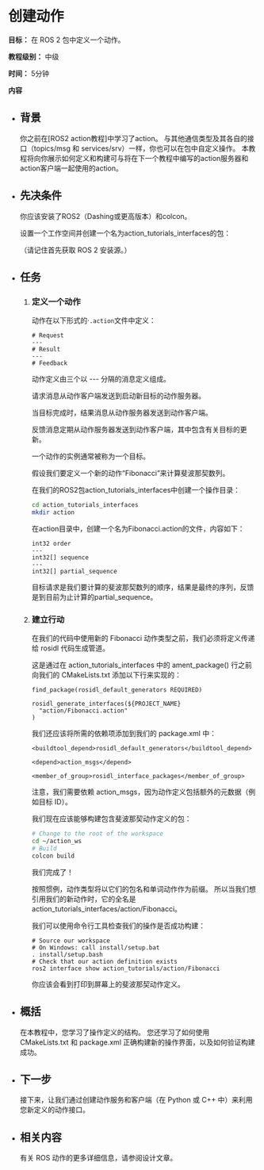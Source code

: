 # 创建动作



**目标：** 在 ROS 2 包中定义一个动作。

**教程级别：** 中级

**时间：** 5分钟

**内容**



- ## 背景

  你之前在[ROS2 action教程]中学习了action。
  与其他通信类型及其各自的接口（topics/msg 和 services/srv）一样，你也可以在包中自定义操作。
  本教程将向你展示如何定义和构建可与将在下一个教程中编写的action服务器和action客户端一起使用的action。

- ## 先决条件

  你应该安装了ROS2（Dashing或更高版本）和colcon。

  设置一个工作空间并创建一个名为action_tutorials_interfaces的包：

  （请记住首先获取 ROS 2 安装源。）



- ## 任务

  1. ### 定义一个动作

      动作在以下形式的·```.action```文件中定义：
      
      ```
      # Request
      ---
      # Result
      ---
      # Feedback
      ```
      
      动作定义由三个以 --- 分隔的消息定义组成。

      请求消息从动作客户端发送到启动新目标的动作服务器。

      当目标完成时，结果消息从动作服务器发送到动作客户端。

      反馈消息定期从动作服务器发送到动作客户端，其中包含有关目标的更新。

      一个动作的实例通常被称为一个目标。

      假设我们要定义一个新的动作“Fibonacci”来计算斐波那契数列。

      在我们的ROS2包action_tutorials_interfaces中创建一个操作目录：
      
      ```bash
      cd action_tutorials_interfaces
      mkdir action
      ```
      
      在action目录中，创建一个名为Fibonacci.action的文件，内容如下：
      
      ```
      int32 order
      ---
      int32[] sequence
      ---
      int32[] partial_sequence
      ```
      
      目标请求是我们要计算的斐波那契数列的顺序，结果是最终的序列，反馈是到目前为止计算的partial_sequence。



  2. ### 建立行动

      在我们的代码中使用新的 Fibonacci 动作类型之前，我们必须将定义传递给 rosidl 代码生成管道。

      这是通过在 action_tutorials_interfaces 中的 ament_package() 行之前向我们的 CMakeLists.txt 添加以下行来实现的：
      
      ```
      find_package(rosidl_default_generators REQUIRED)

      rosidl_generate_interfaces(${PROJECT_NAME}
        "action/Fibonacci.action"
      )
      ```
      
      我们还应该将所需的依赖项添加到我们的 package.xml 中：
      
      ```
      <buildtool_depend>rosidl_default_generators</buildtool_depend>

      <depend>action_msgs</depend>

      <member_of_group>rosidl_interface_packages</member_of_group>
      ```
      
      注意，我们需要依赖 action_msgs，因为动作定义包括额外的元数据（例如目标 ID）。

      我们现在应该能够构建包含斐波那契动作定义的包：
      
      ```bash
      # Change to the root of the workspace
      cd ~/action_ws
      # Build
      colcon build
      ```
      
      我们完成了！

      按照惯例，动作类型将以它们的包名和单词动作作为前缀。 
      所以当我们想引用我们的新动作时，它的全名是 action_tutorials_interfaces/action/Fibonacci。

      我们可以使用命令行工具检查我们的操作是否成功构建：
      
      ```
      # Source our workspace
      # On Windows: call install/setup.bat
      . install/setup.bash
      # Check that our action definition exists
      ros2 interface show action_tutorials/action/Fibonacci
      ```
      
      你应该会看到打印到屏幕上的斐波那契动作定义。
      
      
      
- ## 概括

  在本教程中，您学习了操作定义的结构。 您还学习了如何使用 CMakeLists.txt 和 package.xml 正确构建新的操作界面，以及如何验证构建成功。



- ## 下一步

  接下来，让我们通过创建动作服务和客户端（在 Python 或 C++ 中）来利用您新定义的动作接口。



- ## 相关内容

  有关 ROS 动作的更多详细信息，请参阅设计文章。
